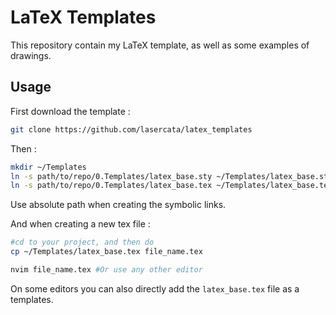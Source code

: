 # LaTeX Templates
This repository contain my LaTeX template, as well as some examples of drawings.

## Usage
First download the template :
```bash
git clone https://github.com/lasercata/latex_templates
```

Then :
```bash
mkdir ~/Templates
ln -s path/to/repo/0.Templates/latex_base.sty ~/Templates/latex_base.sty
ln -s path/to/repo/0.Templates/latex_base.tex ~/Templates/latex_base.tex
```

Use absolute path when creating the symbolic links.

And when creating a new tex file :
```bash
#cd to your project, and then do
cp ~/Templates/latex_base.tex file_name.tex

nvim file_name.tex #Or use any other editor
```

On some editors you can also directly add the `latex_base.tex` file as a templates.
